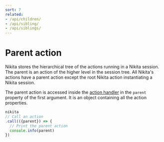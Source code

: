 ```yaml
---
sort: 7
related:
- /api/children/
- /api/sibling/
- /api/siblings/
---
```


# Parent action

Nikita stores the hierarchical tree of the actions running in a Nikita session. The parent is an action of the higher level in the session tree. All Nikita's actions have a parent action except the root Nikita action instantiating a Nikita session.

The parent action is accessed inside the [action handler](/current/api/handler/) in the `parent` property of the first argument. It is an object containing all the action properties.

```js
nikita
// Call an action
.call(({parent}) => {
  // Print the parent action
  console.info(parent)
})
```
